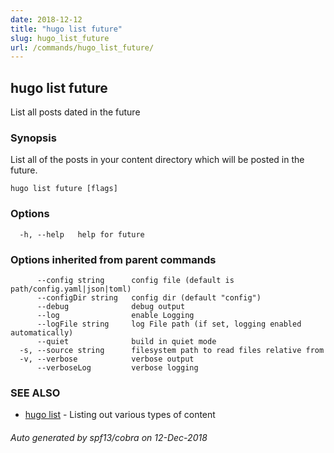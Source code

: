 ```yaml
---
date: 2018-12-12
title: "hugo list future"
slug: hugo_list_future
url: /commands/hugo_list_future/
---
```

## hugo list future

List all posts dated in the future

### Synopsis

List all of the posts in your content directory which will be
posted in the future.

```
hugo list future [flags]
```

### Options

```
  -h, --help   help for future
```

### Options inherited from parent commands

```
      --config string      config file (default is path/config.yaml|json|toml)
      --configDir string   config dir (default "config")
      --debug              debug output
      --log                enable Logging
      --logFile string     log File path (if set, logging enabled automatically)
      --quiet              build in quiet mode
  -s, --source string      filesystem path to read files relative from
  -v, --verbose            verbose output
      --verboseLog         verbose logging
```

### SEE ALSO

* [hugo list](/commands/hugo_list/)	 - Listing out various types of content

###### Auto generated by spf13/cobra on 12-Dec-2018

